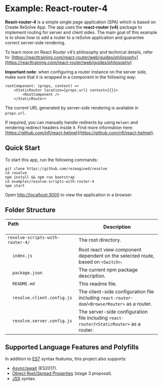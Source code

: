 # Example: React-router-4
**React-router-4** is a simple single page application (SPA) which is based on Create ReSolve App. The app uses the **react-router (v4)** package to implement routing for server and client sides. The main goal of this example is to show how to add a router to a reSolve application and guarantee correct server-side rendering.

To learn more on React Router v4’s philosophy and technical details, refer to: [https://reacttraining.com/react-router/web/guides/philosophy](https://reacttraining.com/react-router/web/guides/philosophy)

**Important note**: when configuring a router instance on the server side, make sure that it is wrapped in a component in the following way:
```
rootComponent: (props, context) =>
    <StaticRouter location={props.url} context={{}}>
        <RootComponent />
    </StaticRouter>
```

The current URL generated by server-side rendering is available in `props.url`.

If required, you can manually handle redirects by using `Helmet` and rendering redirect headers inside it. Find more information here: [https://github.com/nfl/react-helmet](https://github.com/nfl/react-helmet).

## Quick Start

To start this app, run the following commands:
```
git clone https://github.com/reimagined/resolve
cd resolve
npm install && npm run bootstrap
cd examples/resolve-scripts-with-router-4
npm start

```
Open [http://localhost:3000](http://localhost:3000) to view the application in a browser.

## Folder Structure

| ​Path ​ ​ ​ ​ ​ ​ ​ ​ ​ ​ ​ ​ ​ ​ ​ ​ ​ ​ ​ ​​ ​ ​ ​ ​ ​​ ​ ​ ​ ​| Description                                                                              |
| ---------------------------------| ---------------------------------------------------------------------------------------- |
| `resolve-scripts-with-router-4/` | The root directory.                                               |
| `​ ​ ​index.js                    ` | Root react view component dependent on the selected route, based on `<Switch>`.        |
| `​ ​ package.json                ` | The current npm package description.                                                        |
| `​ ​ README.md                   ` | This readme file.                                                                         |
| `​ ​ resolve.client.config.js    ` | The client-side configuration file including `react-router-dom`/`<BrowserRouter>` as a router.  |
| `​ ​ resolve.server.config.js    ` | The server-side configuration file including `react-router`/`<StaticRouter>` as a router.       |

## Supported Language Features and Polyfills

In addition to [ES7](http://2ality.com/2016/01/ecmascript-2016.html) syntax features, this project also supports:

* [Async/await](https://github.com/tc39/ecmascript-asyncawait) (ES2017).
* [Object Rest/Spread Properties](https://github.com/sebmarkbage/ecmascript-rest-spread) (stage 3 proposal).
* [JSX](https://facebook.github.io/react/docs/introducing-jsx.html) syntax.
